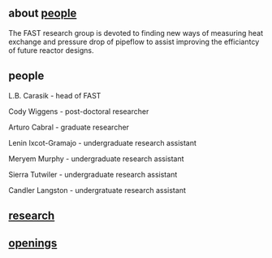 ## about      [people](people.html.md)
The FAST research group is devoted to finding new ways of measuring heat exchange and pressure drop of pipeflow to assist improving the efficiantcy of future reactor designs.
## people
L.B. Carasik - head of FAST

Cody Wiggens - post-doctoral researcher

Arturo Cabral - graduate researcher

Lenin Ixcot-Gramajo - undergraduate research assistant

Meryem Murphy - undergraduate research assistant

Sierra Tutwiler - undergraduate research assistant

Candler Langston - undergratuate research assistant

## [research](research.html.md)
## [openings](openings.html.md)

